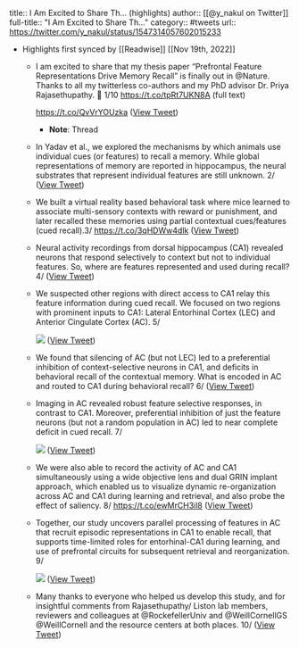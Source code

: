 title:: I Am Excited to Share Th... (highlights)
author:: [[@y_nakul on Twitter]]
full-title:: "I Am Excited to Share Th..."
category:: #tweets
url:: https://twitter.com/y_nakul/status/1547314057602015233

- Highlights first synced by [[Readwise]] [[Nov 19th, 2022]]
	- I am excited to share that my thesis paper “Prefrontal Feature Representations Drive Memory Recall” is finally out in @Nature. Thanks to all my twitterless co-authors and my PhD advisor Dr. Priya Rajasethupathy. 🧵 1/10
	  https://t.co/tpRt7UKN8A (full text)
	  
	  https://t.co/QvVrYOUzka ([View Tweet](https://twitter.com/y_nakul/status/1547314057602015233))
		- **Note**: Thread
	- In Yadav et al., we explored the mechanisms by which animals use individual cues (or features) to recall a memory. While global representations of memory are reported in hippocampus, the neural substrates that represent individual features are still unknown. 2/ ([View Tweet](https://twitter.com/y_nakul/status/1547314059233599491))
	- We built a virtual reality based behavioral task where mice learned to associate multi-sensory contexts with reward or punishment, and later recalled these memories using partial contextual cues/features (cued recall).3/ https://t.co/3qHDWw4dlk ([View Tweet](https://twitter.com/y_nakul/status/1547314089025847299))
	- Neural activity recordings from dorsal hippocampus (CA1) revealed neurons that respond selectively to context but not to individual features. So, where are features represented and used during recall? 4/ ([View Tweet](https://twitter.com/y_nakul/status/1547314091848515584))
	- We suspected other regions with direct access to CA1 relay this feature information during cued recall. We focused on two regions with prominent inputs to CA1: Lateral Entorhinal Cortex (LEC) and Anterior Cingulate Cortex (AC). 5/ 
	  
	  ![](https://pbs.twimg.com/media/FXkpWBaXgAIlqs_.jpg) ([View Tweet](https://twitter.com/y_nakul/status/1547314096437084160))
	- We found that silencing of AC (but not LEC) led to a preferential inhibition of context-selective neurons in CA1, and deficits in behavioral recall of the contextual memory. What is encoded in AC and routed to CA1 during behavioral recall? 6/ ([View Tweet](https://twitter.com/y_nakul/status/1547314099134013441))
	- Imaging in AC revealed robust feature selective responses, in contrast to CA1. Moreover, preferential inhibition of just the feature neurons (but not a random population in AC) led to near complete deficit in cued recall. 7/ 
	  
	  ![](https://pbs.twimg.com/media/FXkpb6FWYAAV_Nk.png) ([View Tweet](https://twitter.com/y_nakul/status/1547314106365100034))
	- We were also able to record the activity of AC and CA1 simultaneously using a wide objective lens and dual GRIN implant approach, which enabled us to visualize dynamic re-organization across AC and CA1 during learning and retrieval, and also probe the effect of saliency. 8/ https://t.co/ewMrCH3il8 ([View Tweet](https://twitter.com/y_nakul/status/1547314137457377280))
	- Together, our study uncovers parallel processing of features in AC that recruit episodic representations in CA1 to enable recall, that supports time-limited roles for entorhinal-CA1 during learning, and use of prefrontal circuits for subsequent retrieval and reorganization. 9/ 
	  
	  ![](https://pbs.twimg.com/media/FXkpiADWQAANomF.jpg) ([View Tweet](https://twitter.com/y_nakul/status/1547314145627820032))
	- Many thanks to everyone who helped us develop this study, and for insightful comments from Rajasethupathy/ Liston lab members, reviewers and colleagues at @RockefellerUniv and @WeillCornellGS @WeillCornell and the resource centers at both places. 10/ ([View Tweet](https://twitter.com/y_nakul/status/1547314149360910337))